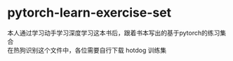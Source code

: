 # pytorch-learn-exercise-set
本人通过学习动手学习深度学习这本书后，跟着书本写出的基于pytorch的练习集合  
在热狗识别这个文件中，各位需要自行下载 hotdog 训练集  
